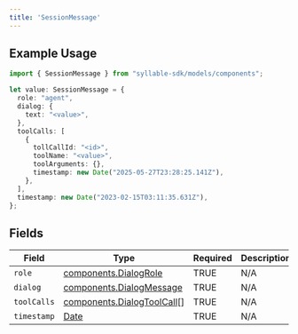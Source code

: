 ```yaml
---
title: 'SessionMessage'
---
```


## Example Usage

```typescript
import { SessionMessage } from "syllable-sdk/models/components";

let value: SessionMessage = {
  role: "agent",
  dialog: {
    text: "<value>",
  },
  toolCalls: [
    {
      tollCallId: "<id>",
      toolName: "<value>",
      toolArguments: {},
      timestamp: new Date("2025-05-27T23:28:25.141Z"),
    },
  ],
  timestamp: new Date("2023-02-15T03:11:35.631Z"),
};
```

## Fields

| Field                                                                                         | Type                                                                                          | Required                                                                                      | Description                                                                                   |
| --------------------------------------------------------------------------------------------- | --------------------------------------------------------------------------------------------- | --------------------------------------------------------------------------------------------- | --------------------------------------------------------------------------------------------- |
| `role`                                                                                        | [components.DialogRole](/sdk-docs/models/components/dialogrole)                                | TRUE                                                                            | N/A                                                                                           |
| `dialog`                                                                                      | [components.DialogMessage](/sdk-docs/models/components/dialogmessage)                          | TRUE                                                                            | N/A                                                                                           |
| `toolCalls`                                                                                   | [components.DialogToolCall](/sdk-docs/models/components/dialogtoolcall)[]                      | TRUE                                                                            | N/A                                                                                           |
| `timestamp`                                                                                   | [Date](https://developer.mozilla.org/en-US/docs/Web/JavaScript/Reference/Global_Objects/Date) | TRUE                                                                            | N/A                                                                                           |